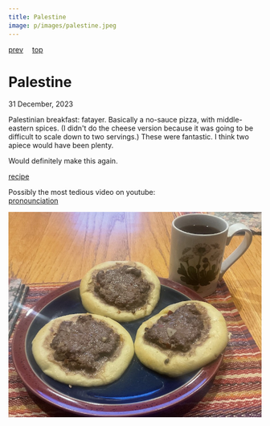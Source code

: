 ```yaml
---
title: Palestine
image: p/images/palestine.jpeg
---
```

[prev](palau.md)&emsp;
[top](../index.md)&emsp;
# Palestine
31 December, 2023

Palestinian breakfast: fatayer. Basically a no-sauce pizza, with
middle-eastern spices. (I didn't do the cheese version because it was
going to be difficult to scale down to two servings.) These were
fantastic. I think two apiece would have been plenty.

Would definitely make this again.

[recipe](https://www.kingarthurbaking.com/blog/2021/04/09/fatayer-pie-middle-east-ramadan)<br>

Possibly the most tedious video on youtube:<br>
[pronounciation](https://www.youtube.com/watch?v=1hgSJWr6QHk)

![breakfast](images/palestine.jpeg)
